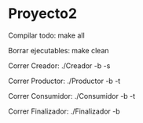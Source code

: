 # Proyecto2

Compilar todo:
make all

Borrar ejecutables:
make clean

Correr Creador:
./Creador -b  <nombre buffer> -s <tamano del buffer>

Correr Productor:
./Productor -b  <nombre buffer> -t <media en segundos>

Correr Consumidor:
./Consumidor -b  <nombre buffer>-t <media en segundos>

Correr Finalizador:
./Finalizador -b <nombre buffer>
